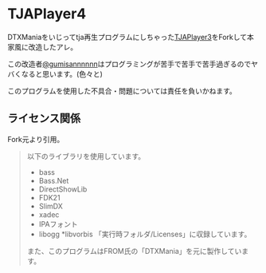 # TJAPlayer4
DTXManiaをいじってtja再生プログラムにしちゃった[TJAPlayer3](https://github.com/AioiLight/TJAPlayer3)をForkして本家風に改造したアレ。

この改造者[@gumisannnnnn](https://twitter.com/gumisannnnnn)はプログラミングが苦手で苦手で苦手過ぎるのでヤバくなると思います。(色々と)

このプログラムを使用した不具合・問題については責任を負いかねます。

## ライセンス関係
Fork元より引用。

> 以下のライブラリを使用しています。
> * bass
> * Bass.Net
> * DirectShowLib
> * FDK21
> * SlimDX
> * xadec
> * IPAフォント
> * libogg
> *libvorbis
> 「実行時フォルダ/Licenses」に収録しています。
> 
> また、このプログラムはFROM氏の「DTXMania」を元に製作しています。
